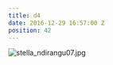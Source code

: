 ```yaml
---
title: d4
date: 2016-12-29 16:57:00 Z
position: 42
---
```


![stella_ndirangu07.jpg](/uploads/stella_ndirangu07.jpg)